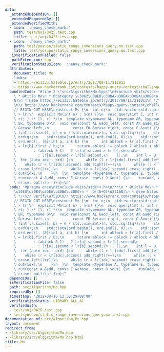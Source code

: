 ```yaml
---
data:
  _extendedDependsOn: []
  _extendedRequiredBy: []
  _extendedVerifiedWith:
  - icon: ':heavy_check_mark:'
    path: test/aoj/0425.test.cpp
    title: test/aoj/0425.test.cpp
  - icon: ':heavy_check_mark:'
    path: test/yosupo/static_range_inversions_query.mo.test.cpp
    title: test/yosupo/static_range_inversions_query.mo.test.cpp
  _isVerificationFailed: false
  _pathExtension: hpp
  _verificationStatusIcon: ':heavy_check_mark:'
  attributes:
    document_title: Mo
    links:
    - https://ei1333.hateblo.jp/entry/2017/09/11/211011
    - https://www.hackerrank.com/contests/happy-query-contest/challenges/range-counting-query
  bundledCode: "#line 2 \"src/Algorithm/Mo.hpp\"\n#include <bits/stdc++.h>\n/**\n\
    \ * @title Mo\n * @category \u30A2\u30EB\u30B4\u30EA\u30BA\u30E0\n *  O((N+Q)\u221A\
    N)\n * @see https://ei1333.hateblo.jp/entry/2017/09/11/211011\n */\n// verify\u7528\
    \n// https://www.hackerrank.com/contests/happy-query-contest/challenges/range-counting-query\n\
    // BEGIN CUT HERE\n\nstruct Mo {\n  int n;\n  std::vector<std::pair<int, int>\
    \ > lr;\n  explicit Mo(int n) : n(n) {}\n  void query(int l, int r) { lr.emplace_back(l,\
    \ r); } /* [l, r) */\n  template <typename AL, typename AR, typename EL, typename\
    \ ER, typename O>\n  void run(const AL &add_left, const AR &add_right, const EL\
    \ &erase_left,\n           const ER &erase_right, const O &out) {\n    int q =\
    \ (int)lr.size(), bs = n / std::min<int>(n, std::sqrt(q));\n    std::vector<int>\
    \ ord(q);\n    std::iota(ord.begin(), ord.end(), 0);\n    std::sort(ord.begin(),\
    \ ord.end(), [&](int a, int b) {\n      int ablock = lr[a].first / bs, bblock\
    \ = lr[b].first / bs;\n      return ablock != bblock ? ablock < bblock\n     \
    \        : (ablock & 1)   ? lr[a].second > lr[b].second\n                    \
    \          : lr[a].second < lr[b].second;\n    });\n    int l = 0, r = 0;\n  \
    \  for (auto idx : ord) {\n      while (l > lr[idx].first) add_left(--l);\n  \
    \    while (r < lr[idx].second) add_right(r++);\n      while (l < lr[idx].first)\
    \ erase_left(l++);\n      while (r > lr[idx].second) erase_right(--r);\n     \
    \ out(idx);\n    }\n  }\n  template <typename A, typename E, typename O>\n  void\
    \ run(const A &add, const E &erase, const O &out) {\n    run(add, add, erase,\
    \ erase, out);\n  }\n};\n"
  code: "#pragma once\n#include <bits/stdc++.h>\n/**\n * @title Mo\n * @category \u30A2\
    \u30EB\u30B4\u30EA\u30BA\u30E0\n *  O((N+Q)\u221AN)\n * @see https://ei1333.hateblo.jp/entry/2017/09/11/211011\n\
    \ */\n// verify\u7528\n// https://www.hackerrank.com/contests/happy-query-contest/challenges/range-counting-query\n\
    // BEGIN CUT HERE\n\nstruct Mo {\n  int n;\n  std::vector<std::pair<int, int>\
    \ > lr;\n  explicit Mo(int n) : n(n) {}\n  void query(int l, int r) { lr.emplace_back(l,\
    \ r); } /* [l, r) */\n  template <typename AL, typename AR, typename EL, typename\
    \ ER, typename O>\n  void run(const AL &add_left, const AR &add_right, const EL\
    \ &erase_left,\n           const ER &erase_right, const O &out) {\n    int q =\
    \ (int)lr.size(), bs = n / std::min<int>(n, std::sqrt(q));\n    std::vector<int>\
    \ ord(q);\n    std::iota(ord.begin(), ord.end(), 0);\n    std::sort(ord.begin(),\
    \ ord.end(), [&](int a, int b) {\n      int ablock = lr[a].first / bs, bblock\
    \ = lr[b].first / bs;\n      return ablock != bblock ? ablock < bblock\n     \
    \        : (ablock & 1)   ? lr[a].second > lr[b].second\n                    \
    \          : lr[a].second < lr[b].second;\n    });\n    int l = 0, r = 0;\n  \
    \  for (auto idx : ord) {\n      while (l > lr[idx].first) add_left(--l);\n  \
    \    while (r < lr[idx].second) add_right(r++);\n      while (l < lr[idx].first)\
    \ erase_left(l++);\n      while (r > lr[idx].second) erase_right(--r);\n     \
    \ out(idx);\n    }\n  }\n  template <typename A, typename E, typename O>\n  void\
    \ run(const A &add, const E &erase, const O &out) {\n    run(add, add, erase,\
    \ erase, out);\n  }\n};"
  dependsOn: []
  isVerificationFile: false
  path: src/Algorithm/Mo.hpp
  requiredBy: []
  timestamp: '2022-08-16 12:30:29+09:00'
  verificationStatus: LIBRARY_ALL_AC
  verifiedWith:
  - test/aoj/0425.test.cpp
  - test/yosupo/static_range_inversions_query.mo.test.cpp
documentation_of: src/Algorithm/Mo.hpp
layout: document
redirect_from:
- /library/src/Algorithm/Mo.hpp
- /library/src/Algorithm/Mo.hpp.html
title: Mo
---
```

